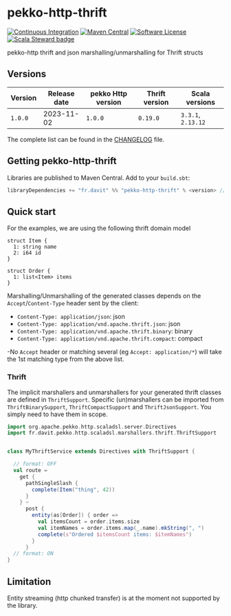 # pekko-http-thrift

[![Continuous Integration](https://github.com/RustedBones/pekko-http-thrift/actions/workflows/ci.yml/badge.svg)](https://github.com/RustedBones/pekko-http-thrift/actions/workflows/ci.yml)
[![Maven Central](https://maven-badges.herokuapp.com/maven-central/fr.davit/pekko-http-thrift_2.12/badge.svg)](https://maven-badges.herokuapp.com/maven-central/fr.davit/pekko-http-thrift_3)
[![Software License](https://img.shields.io/badge/license-Apache%202-brightgreen.svg?style=flat)](LICENSE)
[![Scala Steward badge](https://img.shields.io/badge/Scala_Steward-helping-blue.svg?style=flat&logo=data:image/png;base64,iVBORw0KGgoAAAANSUhEUgAAAA4AAAAQCAMAAAARSr4IAAAAVFBMVEUAAACHjojlOy5NWlrKzcYRKjGFjIbp293YycuLa3pYY2LSqql4f3pCUFTgSjNodYRmcXUsPD/NTTbjRS+2jomhgnzNc223cGvZS0HaSD0XLjbaSjElhIr+AAAAAXRSTlMAQObYZgAAAHlJREFUCNdNyosOwyAIhWHAQS1Vt7a77/3fcxxdmv0xwmckutAR1nkm4ggbyEcg/wWmlGLDAA3oL50xi6fk5ffZ3E2E3QfZDCcCN2YtbEWZt+Drc6u6rlqv7Uk0LdKqqr5rk2UCRXOk0vmQKGfc94nOJyQjouF9H/wCc9gECEYfONoAAAAASUVORK5CYII=)](https://scala-steward.org)

pekko-http thrift and json marshalling/unmarshalling for Thrift structs

## Versions

| Version | Release date | pekko Http version | Thrift version | Scala versions     |
|---------|--------------|--------------------|----------------|--------------------|
| `1.0.0` | 2023-11-02   | `1.0.0`            | `0.19.0`       | `3.3.1`, `2.13.12` |

The complete list can be found in the [CHANGELOG](CHANGELOG.md) file.

## Getting pekko-http-thrift

Libraries are published to Maven Central. Add to your `build.sbt`:

```sbt
libraryDependencies += "fr.davit" %% "pekko-http-thrift" % <version> // thrift support
```

## Quick start

For the examples, we are using the following thrift domain model

```thrift
struct Item {
  1: string name
  2: i64 id
}

struct Order {
  1: list<Item> items
}
```

Marshalling/Unmarshalling of the generated classes depends on the `Accept`/`Content-Type` header sent by the client:

- `Content-Type: application/json`: json
- `Content-Type: application/vnd.apache.thrift.json`: json
- `Content-Type: application/vnd.apache.thrift.binary`: binary
- `Content-Type: application/vnd.apache.thrift.compact`: compact

-No `Accept` header or matching several (eg `Accept: application/*`) will take the 1st matching type from the above
list.

### Thrift

The implicit marshallers and unmarshallers for your generated thrift classes are defined in
`ThriftSupport`. Specific (un)marshallers can be imported from `ThriftBinarySupport`, `ThriftCompactSupport`
and `ThriftJsonSupport`.
You simply need to have them in scope.

```scala
import org.apache.pekko.http.scaladsl.server.Directives
import fr.davit.pekko.http.scaladsl.marshallers.thrift.ThriftSupport


class MyThriftService extends Directives with ThriftSupport {

  // format: OFF
  val route =
    get {
      pathSingleSlash {
        complete(Item("thing", 42))
      }
    } ~
      post {
        entity(as[Order]) { order =>
          val itemsCount = order.items.size
          val itemNames = order.items.map(_.name).mkString(", ")
          complete(s"Ordered $itemsCount items: $itemNames")
        }
      }
  // format: ON
}
```

## Limitation

Entity streaming (http chunked transfer) is at the moment not supported by the library.